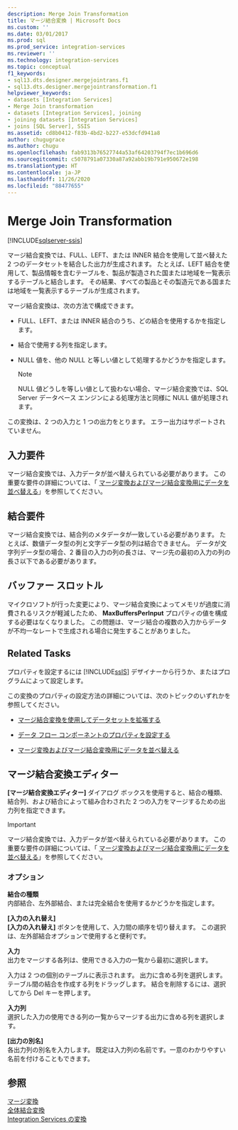 ```yaml
---
description: Merge Join Transformation
title: マージ結合変換 | Microsoft Docs
ms.custom: ''
ms.date: 03/01/2017
ms.prod: sql
ms.prod_service: integration-services
ms.reviewer: ''
ms.technology: integration-services
ms.topic: conceptual
f1_keywords:
- sql13.dts.designer.mergejointrans.f1
- sql13.dts.designer.mergejointransformation.f1
helpviewer_keywords:
- datasets [Integration Services]
- Merge Join transformation
- datasets [Integration Services], joining
- joining datasets [Integration Services]
- joins [SQL Server], SSIS
ms.assetid: cd8b0412-f83b-4bd2-b227-e53dcfd941a8
author: chugugrace
ms.author: chugu
ms.openlocfilehash: fab9313b76527744a53af64203794f7ec1b696d6
ms.sourcegitcommit: c5078791a07330a87a92abb19b791e950672e198
ms.translationtype: HT
ms.contentlocale: ja-JP
ms.lasthandoff: 11/26/2020
ms.locfileid: "88477655"
---
```

# <a name="merge-join-transformation"></a>Merge Join Transformation

[!INCLUDE[sqlserver-ssis](../../../includes/applies-to-version/sqlserver-ssis.md)]


  マージ結合変換では、FULL、LEFT、または INNER 結合を使用して並べ替えた 2 つのデータセットを結合した出力が生成されます。 たとえば、LEFT 結合を使用して、製品情報を含むテーブルを、製品が製造された国または地域を一覧表示するテーブルと結合します。 その結果、すべての製品とその製造元である国または地域を一覧表示するテーブルが生成されます。  
  
 マージ結合変換は、次の方法で構成できます。  
  
-   FULL、LEFT、または INNER 結合のうち、どの結合を使用するかを指定します。  
  
-   結合で使用する列を指定します。  
  
-   NULL 値を、他の NULL と等しい値として処理するかどうかを指定します。  
  
    > [!NOTE]  
    >  NULL 値どうしを等しい値として扱わない場合、マージ結合変換では、SQL Server データベース エンジンによる処理方法と同様に NULL 値が処理されます。  
  
 この変換は、2 つの入力と 1 つの出力をとります。 エラー出力はサポートされていません。  
  
## <a name="input-requirements"></a>入力要件  
 マージ結合変換では、入力データが並べ替えられている必要があります。 この重要な要件の詳細については、「 [マージ変換およびマージ結合変換用にデータを並べ替える](../../../integration-services/data-flow/transformations/sort-data-for-the-merge-and-merge-join-transformations.md)」を参照してください。  
  
## <a name="join-requirements"></a>結合要件  
 マージ結合変換では、結合列のメタデータが一致している必要があります。 たとえば、数値データ型の列と文字データ型の列は結合できません。 データが文字列データ型の場合、2 番目の入力の列の長さは、マージ先の最初の入力の列の長さ以下である必要があります。  
  
## <a name="buffer-throttling"></a>バッファー スロットル  
 マイクロソフトが行った変更により、マージ結合変換によってメモリが過度に消費されるリスクが軽減したため、 **MaxBuffersPerInput** プロパティの値を構成する必要はなくなりました。 この問題は、マージ結合の複数の入力からデータが不均一なレートで生成される場合に発生することがありました。  
  
## <a name="related-tasks"></a>Related Tasks  
 プロパティを設定するには [!INCLUDE[ssIS](../../../includes/ssis-md.md)] デザイナーから行うか、またはプログラムによって設定します。  
  
 この変換のプロパティの設定方法の詳細については、次のトピックのいずれかを参照してください。  
  
-   [マージ結合変換を使用してデータセットを拡張する](../../../integration-services/data-flow/transformations/extend-a-dataset-by-using-the-merge-join-transformation.md)  
  
-   [データ フロー コンポーネントのプロパティを設定する](../../../integration-services/data-flow/set-the-properties-of-a-data-flow-component.md)  
  
-   [マージ変換およびマージ結合変換用にデータを並べ替える](../../../integration-services/data-flow/transformations/sort-data-for-the-merge-and-merge-join-transformations.md)  
  
## <a name="merge-join-transformation-editor"></a>マージ結合変換エディター
  **[マージ結合変換エディター]** ダイアログ ボックスを使用すると、結合の種類、結合列、および結合によって組み合わされた 2 つの入力をマージするための出力列を指定できます。  
  
> [!IMPORTANT]  
>  マージ結合変換では、入力データが並べ替えられている必要があります。 この重要な要件の詳細については、「 [マージ変換およびマージ結合変換用にデータを並べ替える](../../../integration-services/data-flow/transformations/sort-data-for-the-merge-and-merge-join-transformations.md)」を参照してください。  
  
### <a name="options"></a>オプション  
 **結合の種類**  
 内部結合、左外部結合、または完全結合を使用するかどうかを指定します。  
  
 **[入力の入れ替え]**  
 **[入力の入れ替え]** ボタンを使用して、入力間の順序を切り替えます。 この選択は、左外部結合オプションで使用すると便利です。  
  
 **入力**  
 出力をマージする各列は、使用できる入力の一覧から最初に選択します。  
  
 入力は 2 つの個別のテーブルに表示されます。 出力に含める列を選択します。 テーブル間の結合を作成する列をドラッグします。 結合を削除するには、選択してから Del キーを押します。  
  
 **入力列**  
 選択した入力の使用できる列の一覧からマージする出力に含める列を選択します。  
  
 **[出力の別名]**  
 各出力列の別名を入力します。 既定は入力列の名前です。一意のわかりやすい名前を付けることもできます。  
  
## <a name="see-also"></a>参照  
 [マージ変換](../../../integration-services/data-flow/transformations/merge-transformation.md)   
 [全体結合変換](../../../integration-services/data-flow/transformations/union-all-transformation.md)   
 [Integration Services の変換](../../../integration-services/data-flow/transformations/integration-services-transformations.md)  
  
  
